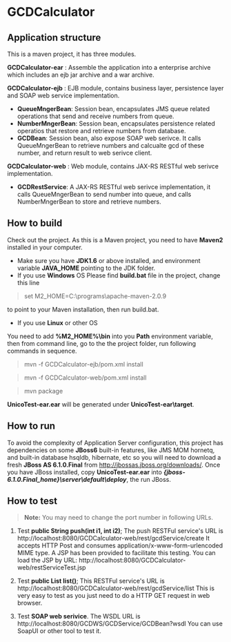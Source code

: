 # GCDCalculator

Application structure
-------------
This is a maven project, it has three modules.

**GCDCalculator-ear**
: Assemble the application into a enterprise archive which includes an ejb jar archive and a war archive.

**GCDCalculator-ejb**
: EJB module, contains business layer, persistence layer and SOAP web service implementation.

- **QueueMngerBean**: Session bean, encapsulates JMS queue related operations that send and receive numbers from queue.
- **NumberMngerBean**: Session bean, encapsulates persistence related operatios that restore and retrieve numbers from database.
- **GCDBean**: Session bean, also expose SOAP web serivce. It calls QueueMngerBean to retrieve numbers and calcualte gcd of these number, and return result to web serivce client. 
             
**GCDCalculator-web**
: Web module, contains JAX-RS RESTful web serivce implementation.

- **GCDRestService**: A JAX-RS RESTful web serivce implementation, it calls QueueMngerBean to send number into queue, and calls NumberMngerBean to store and retrieve numbers.

**How to build**
--------
Check out the project.
As this is a Maven project, you need to have **Maven2** installed in your computer.

- Make sure you have **JDK1.6** or above installed, and environment variable **JAVA_HOME** pointing to the JDK folder.
- If you use **Windows** OS
Please find **build.bat** file in the project, change this line 

> set M2_HOME=C:\programs\apache-maven-2.0.9  

to point to your Maven installation, then run build.bat.

- If you use **Linux** or other OS

You need to add **%M2_HOME%\bin** into you **Path** environment variable, then from command line, go to the the project folder, run following commands in sequence.
  
  > mvn -f GCDCalculator-ejb/pom.xml install
  
  > mvn -f GCDCalculator-web/pom.xml install
  
  > mvn package

**UnicoTest-ear.ear** will be generated under **UnicoTest-ear\target**.

**How to run**
-----
To avoid the complexity of Application Server configuration, this project has dependencies on some **JBoss6** built-in features, like JMS MOM hornetq, and built-in database hsqldb, hibernate, etc
so you will need to download a fresh **JBoss AS 6.1.0.Final** from http://jbossas.jboss.org/downloads/.
Once you have JBoss installed, copy **UnicoTest-ear.ear** into ***{jboss-6.1.0.Final_home}\server\default\deploy***, the run JBoss.

**How to test**
----
> **Note:** You may need to change the port number in following URLs.

1. Test **public String push(int i1, int i2)**;
The push RESTFul service's URL is http://localhost:8080/GCDCalculator-web/rest/gcdService/create
It accepts HTTP Post and consumes application/x-www-form-urlencoded MIME type.
A JSP has been provided to facilitate this testing.
You can load the JSP by URL: http://localhost:8080/GCDCalculator-web/restServiceTest.jsp

2. Test **public List<Integer> list()**;
This RESTFul service's URL is http://localhost:8080/GCDCalculator-web/rest/gcdService/list
This is very easy to test as you just need to do a HTTP GET request in web browser.

3. Test **SOAP web serivice**.
The WSDL URL is http://localhost:8080/GCDWS/GCDService/GCDBean?wsdl
You can use SoapUI or other tool to test it.
